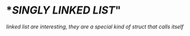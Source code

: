 # **SINGLY LINKED LIST*"

_linked list are interesting, they are a special kind of struct that calls itself_
